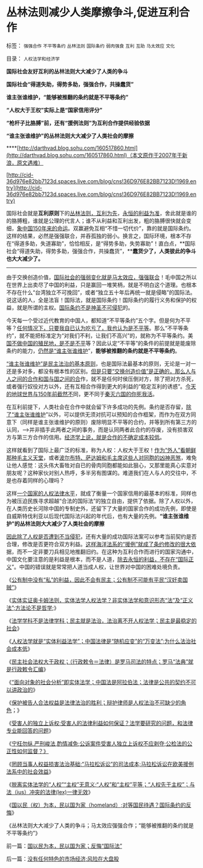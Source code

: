# 丛林法则减少人类摩擦争斗,促进互利合作

标签： `强强合作` `不平等条约` `丛林法则` `国际条约` `弱肉强食` `互利` `互助` `马太效应` `文化` 

目录： `人权法学和经济学`

**国际社会友好互利的丛林法则大大减少了人类的争斗**

**国际社会“得道失助，得势多助，强强合作，共操蠢货”**

**谁主张谁维护，“能够被推翻的条约就是不平等条约”**

**“人权大于王权”实际上是“国家信用评分”**

**“枪杆子比胳膊”前，还有“援例法则”为互利合作提供经验依据**

**“谁主张谁维护”的丛林法则大大减少了人类社会的摩擦**

****[http://darthvad.blog.sohu.com/160517860.html](http://darthvad.blog.sohu.com/160517860.html)（本文原作于2007年于新浪，原文遇难）

[http://cid-36d976e82bb7123d.spaces.live.com/blog/cns!36D976E82BB7123D!1969.entry](http://cid-36d976e82bb7123d.spaces.live.com/blog/cns!36D976E82BB7123D!1969.entry)

国际社会就是**互利原则**下的[丛林法则，互利为先](../../../2010/1/15/进化论本质规律就是成本效益定律.md)，[永恒的利益为准](../../../2009/6/15/国际人权社会原则其实是“永恒的利益”.md)，舍此就是谁的的胳膊粗，谁就是公理的代言人；谁不从利益和互利出发，粗的胳膊很快就会变细，[象中国150年来的命运](../../../2008/11/24/中国150&nbsp;年来失败根本原因.md)。双赢避免互相“不惜一切代价”，靠的就是国际条约。这样的结果，必然是强强联合，并吞孤独的弱小。换言之，国际环境，根本不存在“得道多助，失道寡助”，恰恰相反，是“得势多助，失势寡助”！直白点，**国际社会“得道失助，得势多助，强强合作，共操蠢货”，****蠢货少了，人类彼此的争斗也大大减少了。**

****

由于交换创造价值，[国际社会的强弱变化就是马太效应，强强联合](../../../2009/12/13/“得道多助，失道寡助”.md)！毛中国之所以在世界上出卖尽了中国的利益，只是赢回一堆笑柄，就是不明白这个道理。也根本不存在什么“台湾独立不可挽回”，或者“独立五十年后再统一就是侵略”的国际法。说这话的人，全是法盲！国际法，就是国际条约！国际条约的履行义务和保护的权益，就是所谓的主权。[国际条约不是神圣不可侵犯](../../../2010/7/31/诚信的价值的核心就是契约的成本.md)的。

今天每一个受过近代教育的中国人，都知道“不平等条约”五个字。但是何为不平等？[任何情况下，只要我自已认为吃亏了，我也认为是不平等](../../../2010/1/29/为什么诚信守约是普适价值观的公平标准.md)。那么“不平等条约”，就不能把标准定为“对我们不利，让我们不高兴”的，就称为不平等条约。美[国不做中国的殖民地，是不是不平](../../../2010/7/9/人民币汇率是中国的主权，贸易保护是美国的主权.md)等？因此认定“不平等”的条件的前提就是能废除条约的能力，[仍然是“谁主张谁维护](../../../2010/5/12/法治什么条件下是合理的？是低成本的？.md)”，**能够被推翻的条约就是不平等条约**。

[“谁主张谁维护”是民主法治的基本原则](../../../2009/9/3/谁主张谁维护，妥协是实力平衡的结果.md)，也是国际法最基本的原则，无论是一对一还是多对多，都没有根本性的区别。[但是只要“交换创造价值”是正确的，那么人与人之间的合作和国与国之间的合](../../../2009/6/8/愿世界各国互相理解、和平、合作、共荣.md)作，就不是任何时侯压倒对方，除了把对方杀死，或者强行奴役对方以外，还有互相合作得到更大的利益的“稳定互利的诱惑”。[今天的地球世界与150年前截然不](../../../2009/7/16/今天的国际社会已经与150年前截然不同.md)同，更不同于[秦灭六国的你死我活](../../../2008/9/12/战国与秦灭六国并非今天适用的政治模式.md)。

在互利前提下，人类社会在合作中就会留下许多成功的先例。条约是否存留，[除了“谁主张谁维护](../../../2009/4/7/谁主张谁维护的现代国际法；海洋法的利益声明.md)”以外，可以提供无须对抗可以预知的合作框架，而作为在双方同意下（同样是谁主张谁维护的原则）废除明显不平等的合约，并等到所有第三方的认同，——>并非插手此两者之间的事务，而是认同两者此合约的存废，没有损害双方与第三方合作的信用。[经济学上说，就是合作的不确定成本较低](../../../2009/4/4/“不确定性定律公式”广泛适用于社会经济政治生活.md)。

这样就看到了国际上最广泛的标准，称为人权：人权大于王权！[作为“外人”看朝鲜那种毛主义天堂](../../../2010/1/11/后朝鲜将成为中国苦大仇深的对手.md)，或者[波尔布特、萨达姆和毛主席这些人对同胞的凶神恶煞](http://hi.baidu.com/darthchn/blog/item/d3308c2bb07111315343c1fc.html)，难免让他人感觉：这头伟大畜牲对自已的骨肉同胞都能如此狠心，又那里能真心实意对朋友呢？这种家伙对别人热呼，多半另有图谋的。难道我们在人与人的交往中，不是也存着同样的心理吗？

这样[一个国家的人权法律水平](../../../2010/1/24/人权完整性对国家利益的价值.md)，就成了衡量一个国家信用的最基本的标准，同样也为被压迫民族寻求超越“合法的国际法”的独立自由，提供了依据。除了人权以外，在人类历史长河除中国的专制史外，还留下了大量的国家合作的成功先例，即使是自威斯特伐利亚以后现代国际法兴起的年代后，也有大量的先例。**“谁主张谁维护”的丛林法则大大减少了人类社会的摩擦**

[因此除了人权是否遭到不当侵犯](../../../2009/10/29/人道不是人权；人道主义和低人权社会的关系.md)，还有大量的成功国际法案可以参考当前契约是否合理，修改是否更符合双方利益。[这样海洋法系的“援例”就成了条约修改的很大依](../../../2010/6/10/中国最缺乏文科，“西方（文）科学”.md)据，而不一定非要刀兵相见地推翻旧约。在这种为互利合作而进行的国家沟通中，中国文化要注意的是利益是根本，而不是人道，[除去永恒的利益，不存在“国际正义](http://darthvad.blog.163.com/blog/static/53399470201061493946107/)”。中国的错误就是常常把人道当成人权，让世界对中国的困难处境负责。

《[公有制中没有“私”的利益，因此不会有民主；公有制不可能有平民“汉奸卖国贼”](../../../2010/10/25/没有“私”的利益就不会有民主.md)》

《[实体实证奥卡姆法则，实体法学人权法学？非实体法学和意识形态“法”及“正义法”;方法论不是哲学](../../../2010/10/22/什么是实体法学？什么是意识形态的正义法？.md);》

《[法学学科不是法律学科；民主就是法治，法治离不开人权法学；民主是最稳定的社会](../../../2010/10/23/民主就是法治；法学研究民主.md)》

《[人权法学就是“实体利益法学”；中国法律是“随机应变”的“万变法”;为什么法治社会成本低](../../../2010/10/23/法治社会成本低；实体利益法.md)》

《[民主社会法权大于政权；（行政敕令＝法律）是罗马司法的特点；罗马“法典”就是行政敕令汇编](../../../2010/10/23/民主社会法权大于政权；罗马“法治”仍未民主.md)》

《[“面向对象的社会分析”即实体法学；中国法是阿拉伯法；法律是公共的契约不可以讲政治的](../../../2010/10/24/罗马法是实体法，中国法是阿拉伯法.md)》

《[保护被告人合法权益是法律法治的胜利；辩护律师是人权法治不可缺少的角色](../../../2010/10/24/黑律师的贡献“非法无正义”.md)；》

《[受害人的独立上诉权;受害人的法律利益如何保证？法学要研究的问题，和法律专业能回答的问题](../../../2010/10/24/方舟子的贡献：受害人的法律利益如何保证？.md)》

《[宁枉勿纵,严刑峻法,酌情减免;公诉案件受害人独立上诉权不应剥夺;公检法的公正性如何监督？》](../../../2010/10/25/严刑峻法Vs酌情减免提供的腐败空间.md)

《[罔顾当事人权益损害法治基础;“马拉松诉讼”的司法成本;马拉松诉讼在欧美援例法系中的社会效益](http://blog.sina.com.cn/s/blog_5563a64d0100m33v.html)》

《[脱离实体法学的“人权”“主权”无意义;“人权”和“主权”平等；“人权先于主权”；与法（ius）冲突的法律(lex)一律无效](../../../2010/10/26/冲突“法（ius）”的法律(lex)一律无效.md)》

《[国以民（权）为本，民以国为家（homeland）;对等国民待遇？国际条约的反悔](../../../2010/10/26/国以民为本，民以国为家；反悔“国际法”.md)》

《丛林法则大大减少了人类的争斗；马太效应强强合作；“能够被推翻的条约就是不平等条约”》

前一篇：[国以民为本，民以国为家；反悔“国际法”](../../../2010/10/26/国以民为本，民以国为家；反悔“国际法”.md)

后一篇：[没有任何特色的市场经济;风险在大盘股](../../../2010/10/27/没有任何特色的市场经济;风险在大盘股.md)